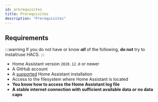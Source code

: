 ```yaml
---
id: prerequisites
title: Prerequisites
description: "Prerequisites"
---
```


## Requirements

:::warning
If you do not have or know **_all_** of the following, **do not** try to install/use HACS.
:::

- Home Assistant version `2020.12.0` or newer
- A GitHub account
- A [supported](https://github.com/home-assistant/architecture/blob/master/adr/0012-define-supported-installation-method.md) Home Assistant installation
- Access to the filesystem where Home Assistant is located
- **You know how to access the Home Assistant log file**
- **A stable internet connection with sufficient available data or no data caps**
